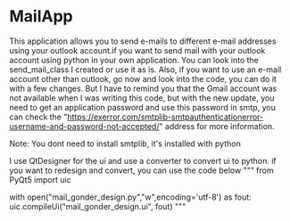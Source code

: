 # MailApp
This application allows you to send e-mails to different e-mail addresses using your outlook account.if you want to send mail with your outlook account using python in your own application. You can look into the send_mail_class I created or use it as is. Also, if you want to use an e-mail account other than outlook, go now and look into the code, you can do it with a few changes. But I have to remind you that the Gmail account was not available when I was writing this code, but with the new update, you need to get an application password and use this password in smtp, you can check the "https://exerror.com/smtplib-smtpauthenticationerror-username-and-password-not-accepted/" address for more information.

Note: You dont need to install smtplib, it's installed with python

I use QtDesigner for the ui and use a converter to convert ui to python. if you want to redesign and convert, you can use the code below 
"""
from PyQt5 import uic

with open("mail_gonder_design.py","w",encoding='utf-8') as fout:
    uic.compileUi("mail_gonder_design.ui", fout)
"""
